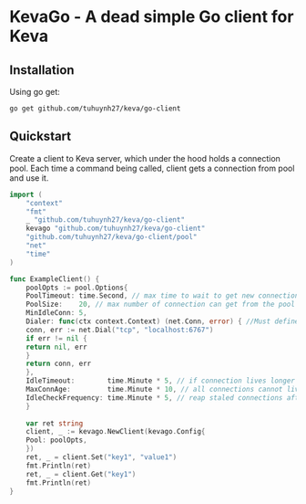 # KevaGo - A dead simple Go client for Keva

## Installation

Using go get:

```shell
go get github.com/tuhuynh27/keva/go-client
```

## Quickstart

Create a client to Keva server, which under the hood holds a connection pool.
Each time a command being called, client gets a connection from pool and use it.

```go
import (
    "context"
    "fmt"
    _ "github.com/tuhuynh27/keva/go-client"
    kevago "github.com/tuhuynh27/keva/go-client"
    "github.com/tuhuynh27/keva/go-client/pool"
    "net"
    "time"
)

func ExampleClient() {
    poolOpts := pool.Options{
    PoolTimeout: time.Second, // max time to wait to get new connection from pool
    PoolSize:    20, // max number of connection can get from the pool
    MinIdleConn: 5,
    Dialer: func(ctx context.Context) (net.Conn, error) { //Must define dialer func
    conn, err := net.Dial("tcp", "localhost:6767")
    if err != nil {
    return nil, err
    }
    return conn, err
    },
    IdleTimeout:        time.Minute * 5, // if connection lives longer than 5 minutes, it is removable
    MaxConnAge:         time.Minute * 10, // all connections cannot live longer than this
    IdleCheckFrequency: time.Minute * 5, // reap staled connections after 5 minutes
    }
    
    var ret string
    client, _ := kevago.NewClient(kevago.Config{
    Pool: poolOpts,
    })
    ret, _ = client.Set("key1", "value1")
    fmt.Println(ret)
    ret, _ = client.Get("key1")
    fmt.Println(ret)	
}
```
